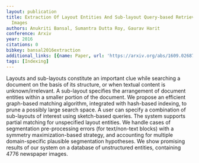 ```yaml
---
layout: publication
title: Extraction Of Layout Entities And Sub-layout Query-based Retrieval Of Document
  Images
authors: Anukriti Bansal, Sumantra Dutta Roy, Gaurav Harit
conference: Arxiv
year: 2016
citations: 0
bibkey: bansal2016extraction
additional_links: [{name: Paper, url: 'https://arxiv.org/abs/1609.02687'}]
tags: [Indexing]
---
```

Layouts and sub-layouts constitute an important clue while searching a
document on the basis of its structure, or when textual content is
unknown/irrelevant. A sub-layout specifies the arrangement of document entities
within a smaller portion of the document. We propose an efficient graph-based
matching algorithm, integrated with hash-based indexing, to prune a possibly
large search space. A user can specify a combination of sub-layouts of interest
using sketch-based queries. The system supports partial matching for
unspecified layout entities. We handle cases of segmentation pre-processing
errors (for text/non-text blocks) with a symmetry maximization-based strategy,
and accounting for multiple domain-specific plausible segmentation hypotheses.
We show promising results of our system on a database of unstructured entities,
containing 4776 newspaper images.